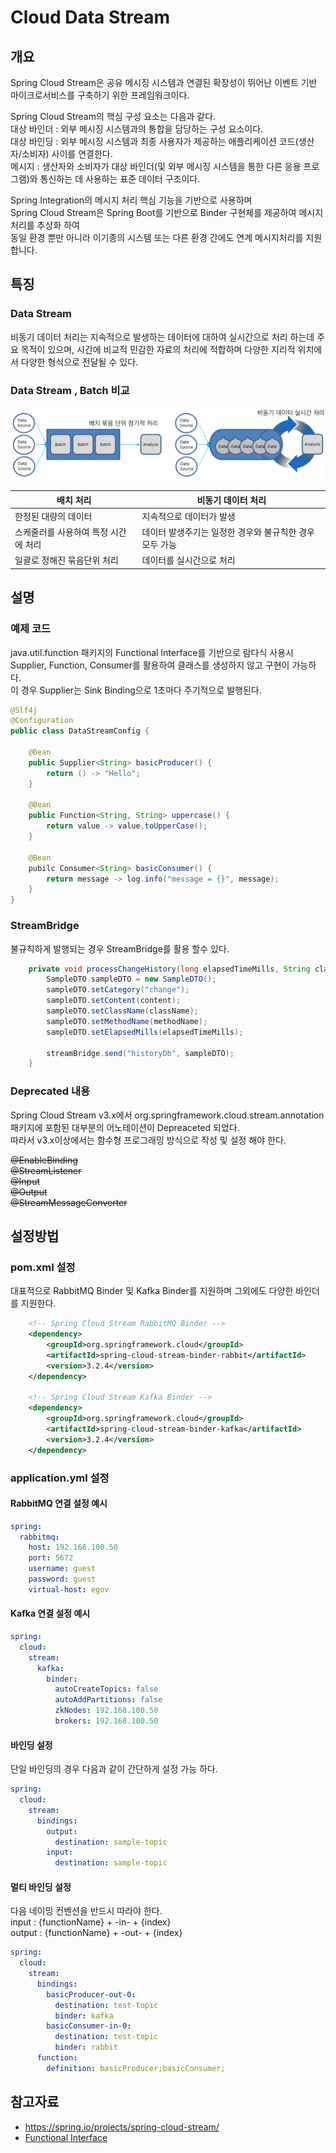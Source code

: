 # Cloud Data Stream

## 개요

Spring Cloud Stream은 공유 메시징 시스템과 연결된 확장성이 뛰어난 이벤트 기반 마이크로서비스를 구축하기 위한 프레임워크이다.

Spring Cloud Stream의 핵심 구성 요소는 다음과 같다.<br/>
대상 바인더 : 외부 메시징 시스템과의 통합을 담당하는 구성 요소이다.<br/>
대상 바인딩 : 외부 메시징 시스템과 최종 사용자가 제공하는 애플리케이션 코드(생산자/소비자) 사이를 연결한다.<br/>
메시지 : 생산자와 소비자가 대상 바인더(및 외부 메시징 시스템을 통한 다른 응용 프로그램)와 통신하는 데 사용하는 표준 데이터 구조이다.

Spring Integration의 메시지 처리 핵심 기능을 기반으로 사용하며<br/>
Spring Cloud Stream은 Spring Boot를 기반으로 Binder 구현체를 제공하여 메시지 처리를 추상화 하여<br/>
동일 환경 뿐만 아니라 이기종의 시스템 또는 다른 환경 간에도 연계 메시지처리를 지원 합니다.

## 특징

### Data Stream

비동기 데이터 처리는 지속적으로 발생하는 데이터에 대하여 실시간으로 처리 하는데 주요 목적이 있으며, 시간에 비교적 민감한 자료의 처리에 적합하며 다양한 지리적 위치에서 다양한 형식으로 전달될 수 있다.

### Data Stream , Batch 비교

![Data Stream vs Batch](./images/datastream_vs_batch.png)

| 배치 처리 | 비동기 데이터 처리 |
| --- | --- |
| 한정된 대량의 데이터 | 지속적으로 데이터가 발생 |
| 스케줄러를 사용하여 특정 시간에 처리 | 데이터 발생주기는 일정한 경우와 불규칙한 경우 모두 가능 |
| 일괄로 정해진 묶음단위 처리 | 데이터를 실시간으로 처리 |

## 설명

### 예제 코드

java.util.function 패키지의 Functional Interface를 기반으로 람다식 사용시<br/>
Supplier, Function, Consumer를 활용하여 클래스를 생성하지 않고 구현이 가능하다.<br/>
이 경우 Supplier는 Sink Binding으로 1초마다 주기적으로 발행된다.

```java
@Slf4j
@Configuration
public class DataStreamConfig {
 
    @Bean
    public Supplier<String> basicProducer() {
    	return () -> "Hello";
    }
 
    @Bean
    public Function<String, String> uppercase() {
        return value -> value.toUpperCase();
    }
 
    @Bean
    pubilc Consumer<String> basicConsumer() {
    	return message -> log.info("message = {}", message);
    }
}
```

### StreamBridge

불규칙하게 발행되는 경우 StreamBridge를 활용 할수 있다.

```java
    private void processChangeHistory(long elapsedTimeMills, String className, String methodName, Sample content) {
        SampleDTO sampleDTO = new SampleDTO();
        sampleDTO.setCategory("change");
        sampleDTO.setContent(content);
        sampleDTO.setClassName(className);
        sampleDTO.setMethodName(methodName);
        sampleDTO.setElapsedMills(elapsedTimeMills);
 
        streamBridge.send("historyDb", sampleDTO);
    }
```

### Deprecated 내용

Spring Cloud Stream v3.x에서 org.springframework.cloud.stream.annotation 패키지에 포함된 대부분의 어노테이션이 Depreaceted 되었다.<br/>
따라서 v3.x이상에서는 함수형 프로그래밍 방식으로 작성 및 설정 해야 한다.

~~@EnableBinding~~<br/>
~~@StreamListener~~<br/>
~~@Input~~<br/>
~~@Output~~<br/>
~~@StreamMessageConverter~~<br/>

## 설정방법

### pom.xml 설정

대표적으로 RabbitMQ Binder 및 Kafka Binder를 지원하며 그외에도 다양한 바인더를 지원한다.

```xml
	<!-- Spring Cloud Stream RabbitMQ Binder -->
	<dependency>
		<groupId>org.springframework.cloud</groupId>
		<artifactId>spring-cloud-stream-binder-rabbit</artifactId>
		<version>3.2.4</version>
	</dependency>
 
	<!-- Spring Cloud Stream Kafka Binder -->
	<dependency>
		<groupId>org.springframework.cloud</groupId>
		<artifactId>spring-cloud-stream-binder-kafka</artifactId>
		<version>3.2.4</version>
	</dependency>
```

### application.yml 설정

#### RabbitMQ 연결 설정 예시

```yml
spring:
  rabbitmq:
    host: 192.168.100.50
    port: 5672
    username: guest
    password: guest
    virtual-host: egov
```

#### Kafka 연결 설정 예시

```yml
spring:
  cloud:
    stream:
      kafka:
        binder:
          autoCreateTopics: false
          autoAddPartitions: false
          zkNodes: 192.168.100.50
          brokers: 192.168.100.50
```

#### 바인딩 설정

단일 바인딩의 경우 다음과 같이 간단하게 설정 가능 하다.

```yml
spring:
  cloud:
    stream:
      bindings:
        output:
          destination: sample-topic
        input:
          destination: sample-topic
```

#### 멀티 바인딩 설정

다음 네이밍 컨벤션을 반드시 따라야 한다.<br/>
input : {functionName} + -in- + {index}<br/>
output : {functionName} + -out- + {index}

```yml
spring:
  cloud:
    stream:
      bindings:
        basicProducer-out-0:
          destination: test-topic
          binder: kafka
        basicConsumer-in-0:
          destination: test-topic
          binder: rabbit
      function:
        definition: basicProducer;basicConsumer;
```

## 참고자료

- https://spring.io/projects/spring-cloud-stream/
- [Functional Interface](https://docs.oracle.com/javase/8/docs/api/java/util/function/package-summary.html)